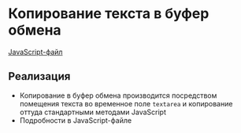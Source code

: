 # Копирование текста в буфер обмена

[JavaScript-файл](main.js)

## Реализация
- Копирование в буфер обмена производится посредством помещения текста во временное поле `textarea` и копирование оттуда стандартными методами JavaScript
- Подробности в JavaScript-файле